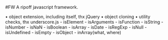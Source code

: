 #FW
A ripoff javascript framework.

• object extension, including itself, thx jQuery
• object cloning
• utility checks, thx underscore.js
	- isElement 
	- isArguments
	- isFunction 
	- isString 
	- isNumber 
	- isNaN 
	- isBoolean
	- isArray 
	- isDate
	- isRegExp
	- isNull
	- isUndefined
	- isEmpty
	- isObject
	- inArray(what, where)
 